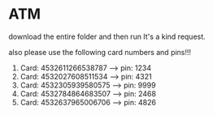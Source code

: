 # ATM

download the entire folder and then run It's a kind request.

also please use the following card numbers and pins!!!

1. Card: 4532611266538787   --> pin: 1234
2. Card: 4532027608511534   --> pin: 4321
3. Card: 4532305939580575   --> pin: 9999
4. Card: 4532784864683507   --> pin: 2468
5. Card: 4532637965006706   --> pin: 4826
